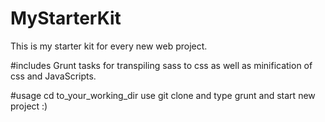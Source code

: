 # MyStarterKit
This is my starter kit for every new web project. 

#includes
Grunt tasks for transpiling sass to css as well as minification of css and JavaScripts.

#usage
cd to_your_working_dir use git clone and type grunt and start new project :)

